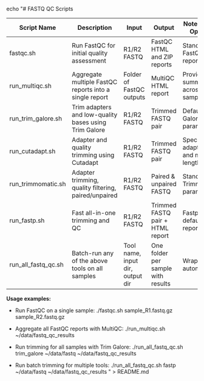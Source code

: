 echo "# FASTQ QC Scripts

| Script Name              | Description                                                | Input                          | Output                        | Notes / Tool Options             |
|--------------------------|------------------------------------------------------------|--------------------------------|-------------------------------|---------------------------------|
| fastqc.sh                | Run FastQC for initial quality assessment                 | R1/R2 FASTQ                    | FastQC HTML and ZIP reports   | Standard FastQC reports         |
| run_multiqc.sh           | Aggregate multiple FastQC reports into a single report    | Folder of FastQC outputs       | MultiQC HTML report           | Provides summary across samples|
| run_trim_galore.sh       | Trim adapters and low-quality bases using Trim Galore      | R1/R2 FASTQ                    | Trimmed FASTQ pair             | Default Trim Galore parameters |
| run_cutadapt.sh          | Adapter and quality trimming using Cutadapt               | R1/R2 FASTQ                    | Trimmed FASTQ pair             | Specify adapters and min length|
| run_trimmomatic.sh       | Adapter trimming, quality filtering, paired/unpaired      | R1/R2 FASTQ                    | Paired & unpaired FASTQ       | Standard Trimmomatic params    |
| run_fastp.sh             | Fast all-in-one trimming and QC                             | R1/R2 FASTQ                    | Trimmed FASTQ pair + HTML report | Fastp default reports          |
| run_all_fastq_qc.sh      | Batch-run any of the above tools on all samples           | Tool name, input dir, output dir | One folder per sample with results | Wrapper for automation        |

**Usage examples:**

- Run FastQC on a single sample:
./fastqc.sh sample_R1.fastq.gz sample_R2.fastq.gz

- Aggregate all FastQC reports with MultiQC:
./run_multiqc.sh ~/data/fastq_qc_results

- Run trimming for all samples with Trim Galore:
./run_all_fastq_qc.sh trim_galore ~/data/fastq ~/data/fastq_qc_results

- Run batch trimming for multiple tools:
./run_all_fastq_qc.sh fastp ~/data/fastq ~/data/fastq_qc_results
" > README.md

